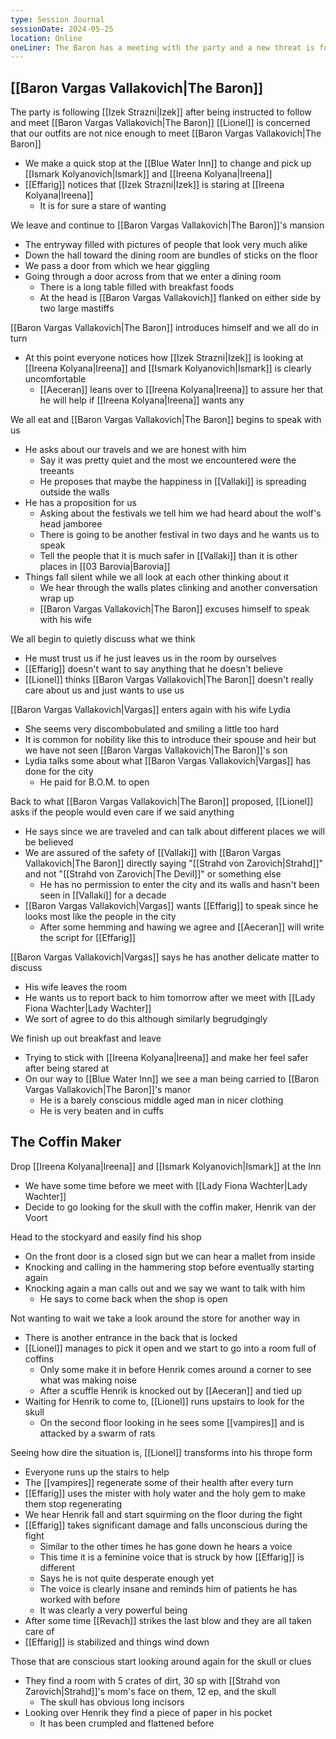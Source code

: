 ```yaml
---
type: Session Journal
sessionDate: 2024-05-25
location: Online
oneLiner: The Baron has a meeting with the party and a new threat is found within the walls of Vallaki
---
```

## [[Baron Vargas Vallakovich|The Baron]] 
The party is following [[Izek Strazni|Izek]] after being instructed to follow and meet [[Baron Vargas Vallakovich|The Baron]] 
[[Lionel]] is concerned that our outfits are not nice enough to meet [[Baron Vargas Vallakovich|The Baron]] 
- We make a quick stop at the [[Blue Water Inn]] to change and pick up [[Ismark Kolyanovich|Ismark]] and [[Ireena Kolyana|Ireena]] 
- [[Effarig]] notices that [[Izek Strazni|Izek]] is staring at [[Ireena Kolyana|Ireena]] 
	- It is for sure a stare of wanting

We leave and continue to [[Baron Vargas Vallakovich|The Baron]]'s mansion
-  The entryway filled with pictures of people that look very much alike
- Down the hall toward the dining room are bundles of sticks on the floor
- We pass a door from which we hear giggling
- Going through a door across from that we enter a dining room
	- There is a long table filled with breakfast foods
	- At the head is [[Baron Vargas Vallakovich]] flanked on either side by two large mastiffs

[[Baron Vargas Vallakovich|The Baron]] introduces himself and we all do in turn
- At this point everyone notices how [[Izek Strazni|Izek]] is looking at [[Ireena Kolyana|Ireena]] and [[Ismark Kolyanovich|Ismark]] is clearly uncomfortable
	- [[Aeceran]] leans over to [[Ireena Kolyana|Ireena]] to assure her that he will help if [[Ireena Kolyana|Ireena]] wants any

We all eat and [[Baron Vargas Vallakovich|The Baron]] begins to speak with us
- He asks about our travels and we are honest with him 
	- Say it was pretty quiet and the most we encountered were the treeants 
	- He proposes that maybe the happiness in [[Vallaki]] is spreading outside the walls 
- He has a proposition for us
	- Asking about the festivals we tell him we had heard about the wolf's head jamboree
	- There is going to be another festival in two days and he wants us to speak 
	- Tell the people that it is much safer in [[Vallaki]] than it is other places in [[03 Barovia|Barovia]] 
- Things fall silent while we all look at each other thinking about it
	- We hear through the walls plates clinking and another conversation wrap up
	- [[Baron Vargas Vallakovich|The Baron]] excuses himself to speak with his wife

We all begin to quietly discuss what we think
- He must trust us if he just leaves us in the room by ourselves
- [[Effarig]] doesn't want to say anything that he doesn't believe
- [[Lionel]] thinks [[Baron Vargas Vallakovich|The Baron]] doesn't really care about us and just wants to use us

[[Baron Vargas Vallakovich|Vargas]] enters again with his wife Lydia
- She seems very discombobulated and smiling a little too hard
- It is common for nobility like this to introduce their spouse and heir but we have not seen [[Baron Vargas Vallakovich|The Baron]]'s son 
- Lydia talks some about what [[Baron Vargas Vallakovich|Vargas]] has done for the city
	- He paid for B.O.M. to open

Back to what [[Baron Vargas Vallakovich|The Baron]] proposed, [[Lionel]] asks if the people would even care if we said anything 
- He says since we are traveled and can talk about different places we will be believed
- We are assured of the safety of [[Vallaki]] with [[Baron Vargas Vallakovich|The Baron]] directly saying "[[Strahd von Zarovich|Strahd]]" and not "[[Strahd von Zarovich|The Devil]]" or something else
	- He has no permission to enter the city and its walls and hasn't been seen in [[Vallaki]] for a decade
- [[Baron Vargas Vallakovich|Vargas]] wants [[Effarig]] to speak since he looks most like the people in the city
	- After some hemming and hawing we agree and [[Aeceran]] will write the script for [[Effarig]] 

[[Baron Vargas Vallakovich|Vargas]] says he has another delicate matter to discuss 
- His wife leaves the room
- He wants us to report back to him tomorrow after we meet with [[Lady Fiona Wachter|Lady Wachter]]
- We sort of agree to do this although similarly begrudgingly

We finish up out breakfast and leave 
- Trying to stick with [[Ireena Kolyana|Ireena]] and make her feel safer after being stared at
- On our way to [[Blue Water Inn]] we see a man being carried to [[Baron Vargas Vallakovich|The Baron]]'s manor 
	- He is a barely conscious middle aged man in nicer clothing
	- He is very beaten and in cuffs

## The Coffin Maker
Drop [[Ireena Kolyana|Ireena]] and [[Ismark Kolyanovich|Ismark]] at the Inn 
- We have some time before we meet with [[Lady Fiona Wachter|Lady Wachter]] 
- Decide to go looking for the skull with the coffin maker, Henrik van der Voort

Head to the stockyard and easily find his shop
- On the front door is a closed sign but we can hear a mallet from inside
- Knocking and calling in the hammering stop before eventually starting again 
- Knocking again a man calls out and we say we want to talk with him 
	- He says to come back when the shop is open

Not wanting to wait we take a look around the store for another way in
- There is another entrance in the back that is locked
- [[Lionel]] manages to pick it open and we start to go into a room full of coffins
	- Only some make it in before Henrik comes around a corner to see what was making noise
	- After a scuffle Henrik is knocked out by [[Aeceran]] and tied up
- Waiting for Henrik to come to, [[Lionel]] runs upstairs to look for the skull 
	- On the second floor looking in he sees some [[vampires]] and is attacked by a swarm of rats

Seeing how dire the situation is, [[Lionel]] transforms into his thrope form
- Everyone runs up the stairs to help
- The [[vampires]] regenerate some of their health after every turn
- [[Effarig]] uses the mister with holy water and the holy gem to make them stop regenerating
- We hear Henrik fall and start squirming on the floor during the fight
- [[Effarig]] takes significant damage and falls unconscious during the fight 
	- Similar to the other times he has gone down he hears a voice
	- This time it is a feminine voice that is struck by how [[Effarig]] is different 
	- Says he is not quite desperate enough yet
	- The voice is clearly insane and reminds him of patients he has worked with before 
	- It was clearly a very powerful being
- After some time [[Revach]] strikes the last blow and they are all taken care of
- [[Effarig]] is stabilized and things wind down

Those that are conscious start looking around again for the skull or clues
- They find a room with 5 crates of dirt, 30 sp with [[Strahd von Zarovich|Strahd]]'s mom's face on them, 12 ep, and the skull 
	- The skull has obvious long incisors 
- Looking over Henrik they find a piece of paper in his pocket
	- It has been crumpled and flattened before 
